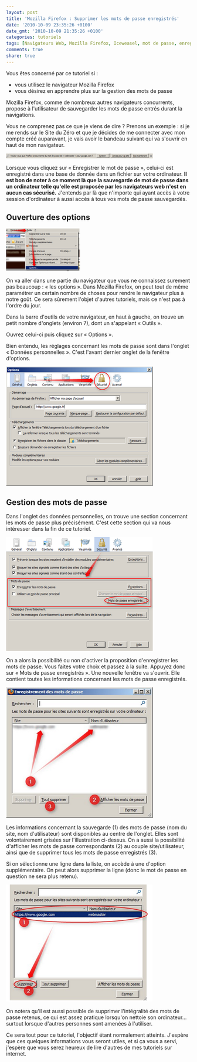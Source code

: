 ```yaml
---
layout: post
title: 'Mozilla Firefox : Supprimer les mots de passe enregistrés'
date: '2010-10-09 23:35:26 +0100'
date_gmt: '2010-10-09 21:35:26 +0100'
categories: tutoriels
tags: [Navigateurs Web, Mozilla Firefox, Iceweasel, mot de passe, enregistrer, Internet]
comments: true
share: true
---
```

Vous êtes concerné par ce tutoriel si :

 * vous utilisez le navigateur Mozilla Firefox
 * vous désirez en apprendre plus sur la gestion des mots de passe

Mozilla Firefox, comme de nombreux autres navigateurs concurrents, propose à l'utilisateur de sauvegarder les mots de passe entrés durant la navigations.

Vous ne comprenez pas ce que je viens de dire ? Prenons un exemple : si je me rends sur le Site du Zéro et que je décides de me connecter avec mon compte créé auparavant, je vais avoir le bandeau suivant qui va s'ouvrir en haut de mon navigateur.

[![Mozilla Firefox - Enregistrer mot de passe](/images/posts/2010-10-09-mozilla-firefox-supprimer-les-mots-de-passe-enregistres/01.png)](/images/posts/2010-10-09-mozilla-firefox-supprimer-les-mots-de-passe-enregistres/01.png)

Lorsque vous cliquez sur « Enregistrer le mot de passe », celui-ci est enregistré dans une base de donnée dans un fichier sur votre ordinateur. **Il est bon de noter à ce moment là que la sauvegarde de mot de passe dans un ordinateur telle qu'elle est proposée par les navigateurs web n'est en aucun cas sécurisé.** J'entends par là que n'importe qui ayant accès à votre session d'ordinateur à aussi accès à tous vos mots de passe sauvegardés.

## Ouverture des options ##
[![Mozilla Firefox - Ouvrir les options](/images/posts/2010-10-09-mozilla-firefox-supprimer-les-mots-de-passe-enregistres/02.png)](/images/posts/2010-10-09-mozilla-firefox-supprimer-les-mots-de-passe-enregistres/02.png)

On va aller dans une partie du navigateur que vous ne connaissez surement pas beaucoup : « les options ». Dans Mozilla Firefox, on peut tout de même paramétrer un certain nombre de choses pour rendre le navigateur plus à notre goût. Ce sera sûrement l'objet d'autres tutoriels, mais ce n'est pas à l'ordre du jour.

Dans la barre d'outils de votre navigateur, en haut à gauche, on trouve un petit nombre d'onglets (environ 7), dont un s'appelant « Outils ». 

Ouvrez celui-ci puis cliquez sur « Options ».

Bien entendu, les réglages concernant les mots de passe sont dans l'onglet « Données personnelles ». C'est l'avant dernier onglet de la fenêtre d'options.

[![Mozilla Firefox - Options de sécurité](/images/posts/2010-10-09-mozilla-firefox-supprimer-les-mots-de-passe-enregistres/03.png)](/images/posts/2010-10-09-mozilla-firefox-supprimer-les-mots-de-passe-enregistres/03.png)

## Gestion des mots de passe ##
Dans l'onglet des données personnelles, on trouve une section concernant les mots de passe plus précisément. C'est cette section qui va nous intéresser dans la fin de ce tutoriel.

[![Mozilla Firefox - Sécurité - Mots de passe](/images/posts/2010-10-09-mozilla-firefox-supprimer-les-mots-de-passe-enregistres/04.png)](/images/posts/2010-10-09-mozilla-firefox-supprimer-les-mots-de-passe-enregistres/04.png)

On a alors la possibilité ou non d'activer la proposition d'enregistrer les mots de passe. Vous faites votre choix et passez à la suite. Appuyez donc sur « Mots de passe enregistrés ». Une nouvelle fenêtre va s'ouvrir. Elle contient toutes les informations concernant les mots de passe enregistrés.

[![Mozilla Firefox - Sécurité - Mots de passe](/images/posts/2010-10-09-mozilla-firefox-supprimer-les-mots-de-passe-enregistres/05.png)](/images/posts/2010-10-09-mozilla-firefox-supprimer-les-mots-de-passe-enregistres/05.png)

Les informations concernant la sauvegarde (1) des mots de passe (nom du site, nom d'utilisateur) sont disponibles au centre de l'onglet. Elles sont volontairement grisées sur l'illustration ci-dessus. On a aussi la possibilité d'afficher les mots de passe correspondants  (2) au couple site/utilisateur, ainsi que de supprimer tous les mots de passe enregistrés (3).

Si on sélectionne une ligne dans la liste, on accède à une d'option supplémentaire. On peut alors supprimer la ligne (donc le mot de passe en question ne sera plus retenu).

[![Mozilla Firefox - Sécurité - Mots de passe](/images/posts/2010-10-09-mozilla-firefox-supprimer-les-mots-de-passe-enregistres/06.png)](/images/posts/2010-10-09-mozilla-firefox-supprimer-les-mots-de-passe-enregistres/06.png)

On notera qu'il est aussi possible de supprimer l'intégralité des mots de passe retenus, ce qui est assez pratique lorsqu'on nettoie son ordinateur... surtout lorsque d'autres personnes sont amenées à l'utiliser.

Ce sera tout pour ce tutoriel, l'objectif étant normalement atteints. J'espère que ces quelques informations vous seront utiles, et si ça vous a servi, j'espère que vous serez heureux de lire d'autres de mes tutoriels sur internet.
